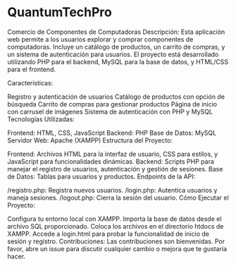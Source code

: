 # QuantumTechPro
Comercio de Componentes de Computadoras
Descripción:
Esta aplicación web permite a los usuarios explorar y comprar componentes de computadoras. Incluye un catálogo de productos, un carrito de compras, y un sistema de autenticación para usuarios. El proyecto está desarrollado utilizando PHP para el backend, MySQL para la base de datos, y HTML/CSS para el frontend.

Características:

Registro y autenticación de usuarios
Catálogo de productos con opción de búsqueda
Carrito de compras para gestionar productos
Página de inicio con carrusel de imágenes
Sistema de autenticación con PHP y MySQL
Tecnologías Utilizadas:

Frontend: HTML, CSS, JavaScript
Backend: PHP
Base de Datos: MySQL
Servidor Web: Apache (XAMPP)
Estructura del Proyecto:

Frontend: Archivos HTML para la interfaz de usuario, CSS para estilos, y JavaScript para funcionalidades dinámicas.
Backend: Scripts PHP para manejar el registro de usuarios, autenticación y gestión de sesiones.
Base de Datos: Tablas para usuarios y productos.
Endpoints de la API:

/registro.php: Registra nuevos usuarios.
/login.php: Autentica usuarios y maneja sesiones.
/logout.php: Cierra la sesión del usuario.
Cómo Ejecutar el Proyecto:

Configura tu entorno local con XAMPP.
Importa la base de datos desde el archivo SQL proporcionado.
Coloca los archivos en el directorio htdocs de XAMPP.
Accede a login.html para probar la funcionalidad de inicio de sesión y registro.
Contribuciones:
Las contribuciones son bienvenidas. Por favor, abre un issue para discutir cualquier cambio o mejora que te gustaría hacer.
